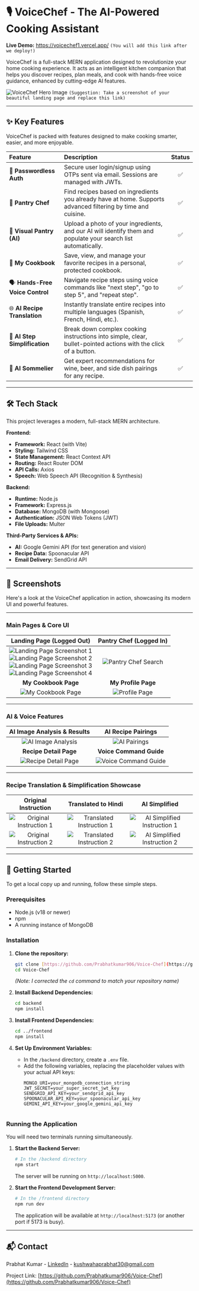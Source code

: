 # 🎙️ VoiceChef - The AI-Powered Cooking Assistant

**Live Demo:** https://voicechef1.vercel.app/ `(You will add this link after we deploy!)`

VoiceChef is a full-stack MERN application designed to revolutionize your home cooking experience. It acts as an intelligent kitchen companion that helps you discover recipes, plan meals, and cook with hands-free voice guidance, enhanced by cutting-edge AI features.

![VoiceChef Hero Image](https://i.imgur.com/your-hero-image.png) `(Suggestion: Take a screenshot of your beautiful landing page and replace this link)`

---

## ✨ Key Features

VoiceChef is packed with features designed to make cooking smarter, easier, and more enjoyable.

| Feature | Description | Status |
| :--- | :--- | :---: |
| 🔐 **Passwordless Auth** | Secure user login/signup using OTPs sent via email. Sessions are managed with JWTs. | ✅ |
| 🍲 **Pantry Chef** | Find recipes based on ingredients you already have at home. Supports advanced filtering by time and cuisine. | ✅ |
| 📸 **Visual Pantry (AI)** | Upload a photo of your ingredients, and our AI will identify them and populate your search list automatically. | ✅ |
| 📖 **My Cookbook** | Save, view, and manage your favorite recipes in a personal, protected cookbook. | ✅ |
| 🗣️ **Hands-Free Voice Control** | Navigate recipe steps using voice commands like "next step", "go to step 5", and "repeat step". | ✅ |
| 🌐 **AI Recipe Translation** | Instantly translate entire recipes into multiple languages (Spanish, French, Hindi, etc.). | ✅ |
| 🧠 **AI Step Simplification** | Break down complex cooking instructions into simple, clear, bullet-pointed actions with the click of a button. | ✅ |
| 🍷 **AI Sommelier** | Get expert recommendations for wine, beer, and side dish pairings for any recipe. | ✅ |

---

## 🛠️ Tech Stack

This project leverages a modern, full-stack MERN architecture.

**Frontend:**
* **Framework:** React (with Vite)
* **Styling:** Tailwind CSS
* **State Management:** React Context API
* **Routing:** React Router DOM
* **API Calls:** Axios
* **Speech:** Web Speech API (Recognition & Synthesis)

**Backend:**
* **Runtime:** Node.js
* **Framework:** Express.js
* **Database:** MongoDB (with Mongoose)
* **Authentication:** JSON Web Tokens (JWT)
* **File Uploads:** Multer

**Third-Party Services & APIs:**
* **AI:** Google Gemini API (for text generation and vision)
* **Recipe Data:** Spoonacular API
* **Email Delivery:** SendGrid API

---

<!-- ## 📸 Screenshots

`(This is a very important section! Take screenshots of your app and add them here. Show off the landing page, the Pantry Chef form, the recipe results, the beautiful recipe detail page, and the AI features in action.)`

| **Landing Page** | **Pantry Chef** |
| :---: | :---: |
| `![Landing Page](![Image](https://github.com/user-attachments/assets/8c72ac58-df4f-4443-80c7-f5ca8c4b09b8)) | `![features](![Image](https://github.com/user-attachments/assets/ab2cdf11-ee6d-4a67-96ca-091ab74d5fc0))| `![Landing Page](![Image](https://github.com/user-attachments/assets/7088b898-d1c1-43f3-8233-e7b13cdf802e))| `![Pantry Chef](![Image](https://github.com/user-attachments/assets/8a254cd0-03aa-4d63-a8b3-931ac96dda55))` |

|**Search with Image AI**|**Get Result**|
| `![Image AI](link-to-your-screenshot)` | `![Response](![Image](https://github.com/user-attachments/assets/98cd6903-7cbe-41e8-ab37-1946c41f3f46))` |


| **Recipe Detail Page** | **AI Pairings** |
| `![Recipe Detail](![Image](https://github.com/user-attachments/assets/74db9e4b-f3fe-4b0c-80c6-010b40110256))` | `![AI Pairings](![Image](https://github.com/user-attachments/assets/2e014594-06d6-48ad-b4e4-bafa5819afa6))` |

| **recipe imstruction** | **Voice Command** |
| `![recipe instruction in diffrent language](![Image](https://github.com/user-attachments/assets/99bd5a77-dfd4-4965-a2a8-a61f6fce7c80)

![Image](https://github.com/user-attachments/assets/c56ef4c3-a02a-4d0a-b675-bef0d6a809bd)

![Image](https://github.com/user-attachments/assets/87bf6aba-5922-4d19-ab52-ff5bd3779dca)

![Image](https://github.com/user-attachments/assets/9d20ea46-b58e-4eec-8a73-31b808dd86a7)

![Image](https://github.com/user-attachments/assets/0f41d014-ca2e-4e27-b5eb-9de912c372df)

![Image](https://github.com/user-attachments/assets/40d4bed3-2c31-4fba-b7c5-b61c4150baae))` | `![Voice Command](![Image](https://github.com/user-attachments/assets/e4a4a37e-1608-45ca-aa90-c23f2fcc8a06))` |

| **My Profile Page** | **My Cookbook Page** |
| `![Recipe Detail](![Image](https://github.com/user-attachments/assets/e69d0ac4-3208-4812-a88a-a8658ff478f5))` | `![My Cookbook Page](![Image](https://github.com/user-attachments/assets/0085de61-f5d2-430e-8290-d58dfc007cdd))` | -->


## 📸 Screenshots

Here's a look at the VoiceChef application in action, showcasing its modern UI and powerful features.

---

### Main Pages & Core UI

| Landing Page (Logged Out) | Pantry Chef (Logged In) |
| :---: | :---: |
| ![Landing Page Screenshot 1](https://github.com/user-attachments/assets/8c72ac58-df4f-4443-80c7-f5ca8c4b09b8) <br> ![Landing Page Screenshot 2](https://github.com/user-attachments/assets/ab2cdf11-ee6d-4a67-96ca-091ab74d5fc0) <br> ![Landing Page Screenshot 3](https://github.com/user-attachments/assets/1193592b-2bd3-4162-8277-225af96bee4b) <br> ![Landing Page Screenshot 4](https://github.com/user-attachments/assets/7088b898-d1c1-43f3-8233-e7b13cdf802e) | ![Pantry Chef Search](https://github.com/user-attachments/assets/8a254cd0-03aa-4d63-a8b3-931ac96dda55) |
| **My Cookbook Page** | **My Profile Page** |
| ![My Cookbook Page](https://github.com/user-attachments/assets/0085de61-f5d2-430e-8290-d58dfc007cdd) | ![Profile Page](https://github.com/user-attachments/assets/e69d0ac4-3208-4812-a88a-a8658ff478f5) |

---

### AI & Voice Features

| AI Image Analysis & Results | AI Recipe Pairings |
| :---: | :---: |
| ![AI Image Analysis](https://github.com/user-attachments/assets/98cd6903-7cbe-41e8-ab37-1946c41f3f46) | ![AI Pairings](https://github.com/user-attachments/assets/2e014594-06d6-48ad-b4e4-bafa5819afa6) |
| **Recipe Detail Page** | **Voice Command Guide** |
| ![Recipe Detail Page](https://github.com/user-attachments/assets/74db9e4b-f3fe-4b0c-80c6-010b40110256) | ![Voice Command Guide](https://github.com/user-attachments/assets/e4a4a37e-1608-45ca-aa90-c23f2fcc8a06) |

---

### Recipe Translation & Simplification Showcase

| Original Instruction | Translated to Hindi | AI Simplified |
| :---: | :---: | :---: |
| ![Original Instruction 1](https://github.com/user-attachments/assets/87bf6aba-5922-4d19-ab52-ff5bd3779dca) | ![Translated Instruction 1](https://github.com/user-attachments/assets/99bd5a77-dfd4-4965-a2a8-a61f6fce7c80) | ![AI Simplified Instruction 1](https://github.com/user-attachments/assets/c56ef4c3-a02a-4d0a-b675-bef0d6a809bd) |
| ![Original Instruction 2](https://github.com/user-attachments/assets/9d20ea46-b58e-4eec-8a73-31b808dd86a7) | ![Translated Instruction 2](https://github.com/user-attachments/assets/0f41d014-ca2e-4e27-b5eb-9de912c372df) | ![AI Simplified Instruction 2](https://github.com/user-attachments/assets/40d4bed3-2c31-4fba-b7c5-b61c4150baae) |
---

## 🚀 Getting Started

To get a local copy up and running, follow these simple steps.

### Prerequisites

* Node.js (v18 or newer)
* npm
* A running instance of MongoDB

### Installation

1.  **Clone the repository:**
    ```sh
    git clone [https://github.com/Prabhatkumar906/Voice-Chef](https://github.com/Prabhatkumar906/Voice-Chef)
    cd Voice-Chef 
    ```
    *(Note: I corrected the `cd` command to match your repository name)*

2.  **Install Backend Dependencies:**
    ```sh
    cd backend
    npm install
    ```

3.  **Install Frontend Dependencies:**
    ```sh
    cd ../frontend
    npm install
    ```

4.  **Set Up Environment Variables:**
    * In the `/backend` directory, create a `.env` file.
    * Add the following variables, replacing the placeholder values with your actual API keys:
        ```env
        MONGO_URI=your_mongodb_connection_string
        JWT_SECRET=your_super_secret_jwt_key
        SENDGRID_API_KEY=your_sendgrid_api_key
        SPOONACULAR_API_KEY=your_spoonacular_api_key
        GEMINI_API_KEY=your_google_gemini_api_key
        ```
        ```

### Running the Application

You will need two terminals running simultaneously.

1.  **Start the Backend Server:**
    ```sh
    # In the /backend directory
    npm start
    ```
    The server will be running on `http://localhost:5000`.

2.  **Start the Frontend Development Server:**
    ```sh
    # In the /frontend directory
    npm run dev
    ```
    The application will be available at `http://localhost:5173` (or another port if 5173 is busy).

---

## 📬 Contact

Prabhat Kumar - [LinkedIn](https://www.linkedin.com/in/prabhat-kushwaha-027787276/) - kushwahaprabhat30@gmail.com

Project Link: [https://github.com/Prabhatkumar906/Voice-Chef](https://github.com/Prabhatkumar906/Voice-Chef)
